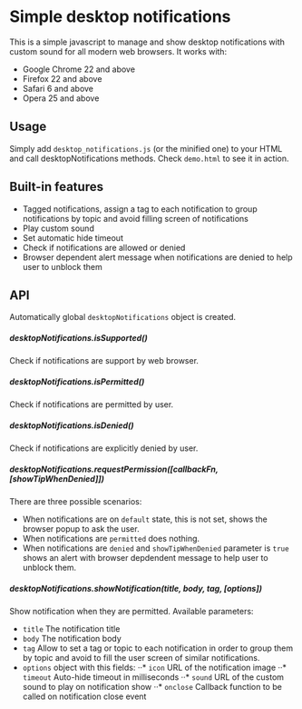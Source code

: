 # Simple desktop notifications

This is a simple javascript to manage and show desktop notifications with custom sound for all modern web browsers.
It works with:
* Google Chrome 22 and above
* Firefox 22 and above
* Safari 6 and above
* Opera 25 and above

## Usage
Simply add `desktop_notifications.js` (or the minified one) to your HTML and call desktopNotifications methods.
Check `demo.html` to see it in action.

## Built-in features
* Tagged notifications, assign a tag to each notification to group notifications by topic and avoid filling screen of notifications
* Play custom sound
* Set automatic hide timeout
* Check if notifications are allowed or denied
* Browser dependent alert message when notifications are denied to help user to unblock them

## API
Automatically global `desktopNotifications` object is created.

##### desktopNotifications.isSupported()
Check if notifications are support by web browser.

##### desktopNotifications.isPermitted()
Check if notifications are permitted by user.

##### desktopNotifications.isDenied()
Check if notifications are explicitly denied by user.

##### desktopNotifications.requestPermission([callbackFn, [showTipWhenDenied]])
There are three possible scenarios:
* When notifications are on `default` state, this is not set, shows the browser popup to ask the user.
* When notifications are `permitted` does nothing.
* When notifications are `denied` and `showTipWhenDenied` parameter is `true` shows an alert with browser depdendent message to help user to unblock them.

#####  desktopNotifications.showNotification(title, body, tag, [options])
Show notification when they are permitted. Available parameters:
* `title` The notification title
* `body` The notification body
* `tag` Allow to set a tag or topic to each notification in order to group them by topic and avoid to fill the user screen of similar notifications.
* `options` object with this fields:
··* `icon` URL of the notification image
··* `timeout` Auto-hide timeout in milliseconds
··* `sound` URL of the custom sound to play on notification show
··* `onclose` Callback function to be called on notification close event
